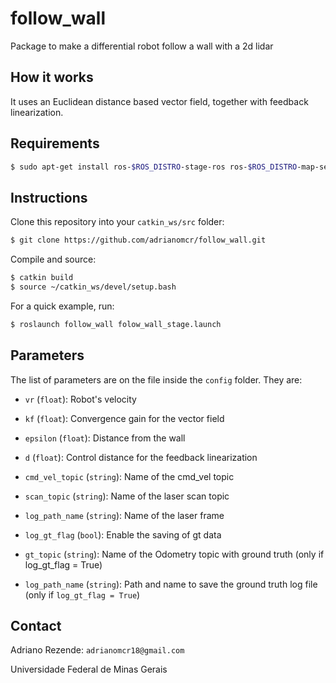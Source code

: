 # follow_wall
Package to make a differential robot follow a wall with a 2d lidar

## How it works

It uses an Euclidean distance based vector field, together with feedback linearization.

## Requirements

```bash
$ sudo apt-get install ros-$ROS_DISTRO-stage-ros ros-$ROS_DISTRO-map-server
```

## Instructions

Clone this repository into your `catkin_ws/src` folder:

```bash
$ git clone https://github.com/adrianomcr/follow_wall.git
```

Compile and source:

```bash
$ catkin build
$ source ~/catkin_ws/devel/setup.bash
```

For a quick example, run:

```bash
$ roslaunch follow_wall folow_wall_stage.launch
```


## Parameters

The list of parameters are on the file inside the `config` folder. They are:

- `vr` (`float`): Robot's velocity

- `kf` (`float`): Convergence gain for the vector field

- `epsilon` (`float`): Distance from the wall

- `d` (`float`): Control distance for the feedback linearization

- `cmd_vel_topic` (`string`): Name of the cmd_vel topic

- `scan_topic` (`string`): Name of the laser scan topic

- `log_path_name` (`string`): Name of the laser frame

- `log_gt_flag` (`bool`): Enable the saving of gt data

- `gt_topic` (`string`): Name of the Odometry topic with ground truth (only if log_gt_flag = True)

- `log_path_name` (`string`): Path and name to save the ground truth log file (only if `log_gt_flag = True`)


## Contact

Adriano Rezende: ``adrianomcr18@gmail.com``

Universidade Federal de Minas Gerais
